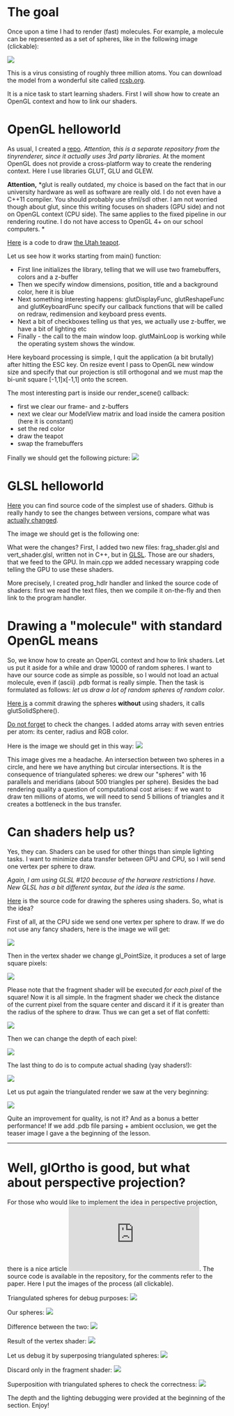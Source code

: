# The goal

Once upon a time I had to render (fast) molecules. For example, a molecule can be represented as a set of spheres, like in the following image (clickable):

[![](https://hsto.org/getpro/habr/post_images/ca2/e9b/7a2/ca2e9b7a235690715acd5dc35da4d919.png)](https://hsto.org/getpro/habr/post_images/ca2/e9b/7a2/ca2e9b7a235690715acd5dc35da4d919.png)

This is a virus consisting of roughly three million atoms. You can download the model from a wonderful site called [rcsb.org](http://www.rcsb.org/pdb/explore.do?structureId=2BTV). 

It is a nice task to start learning shaders. First I will show how to create an OpenGL context and how to link our shaders.

# OpenGL helloworld

As usual, I created a [repo](https://github.com/ssloy/glsltuto/tree/006d7a1be29e2513af6700db7ed0d0063e859a2e). *Attention, this is a separate repository from the tinyrenderer, since it actually uses 3rd party libraries.* At the moment OpenGL does not provide a cross-platform way to create the rendering context. Here I use libraries GLUT, GLU and GLEW. 

**Attention,** *glut is really outdated, my choice is based on the fact that in our university hardware as well as software are really old. I do not even have a C++11 compiler. You should probably use sfml/sdl other. I am not worried though about glut, since this writing focuses on shaders (GPU side) and not on OpenGL context (CPU side). The same applies to the fixed pipeline in our rendering routine. I do not have access to OpenGL 4+ on our school computers. *

[Here](https://github.com/ssloy/glsltuto/blob/006d7a1be29e2513af6700db7ed0d0063e859a2e/main.cpp) is a code to draw [the Utah teapot](http://en.wikipedia.org/wiki/Utah_teapot).

Let us see how it works starting from main() function:
* First line initializes the library, telling that we will use two framebuffers, colors and a z-buffer
* Then we specify window dimensions, position, title and a background color, here it is blue
* Next something interesting happens: glutDisplayFunc, glutReshapeFunc and glutKeyboardFunc specify our callback functions that will be called on redraw, redimension and keyboard press events.
* Next a bit of checkboxes telling us that yes, we actually use z-buffer, we have a bit of lighting etc
* Finally - the call to the main window loop. glutMainLoop is working while the operating system shows the window.

Here keyboard processing is simple, I quit the application (a bit brutally) after hitting the ESC key. On resize event I pass to OpenGL new window size and specify that our projection is still orthogonal and we must map the bi-unit square [-1,1]x[-1,1] onto the screen.

The most interesting part is inside our render_scene() callback:
* first we clear our frame- and z-buffers
* next we clear our ModelView matrix and load inside the camera position (here it is constant)
* set the red color
* draw the teapot
* swap the framebuffers

Finally we should get the following picture:
![](https://habrastorage.org/getpro/habr/post_images/07a/035/9e5/07a0359e5c30889f63555cd4efa85624.png)

# GLSL helloworld

[Here](https://github.com/ssloy/glsltuto/tree/ebc9594a594bcedd7e91a5880bfef8e25ba81044) you can find source code of the simplest use of shaders. Github is really handy to see the changes between versions, compare what was [actually changed](https://github.com/ssloy/glsltuto/commit/ebc9594a594bcedd7e91a5880bfef8e25ba81044).

The image we should get is the following one:
[](https://habrastorage.org/getpro/habr/post_images/ec8/be3/fe5/ec8be3fe50ec9258ad9bd5bb328c4c8e.png)

What were the changes? First, I added two new files: frag_shader.glsl and vert_shader.glsl, written not in C++, but in [GLSL](http://en.wikipedia.org/wiki/OpenGL_Shading_Language). Those are our shaders, that we feed to the GPU. In main.cpp we added necessary wrapping code telling the GPU to use these shaders.

More precisely, I created prog_hdlr handler and linked the source code of shaders: first we read the text files, then we compile it on-the-fly and then link to the program handler.

# Drawing a "molecule" with standard OpenGL means

So, we know how to create an OpenGL context and how to link shaders. Let us put it aside for a while and draw 10000 of random spheres. I want to have our source code as simple as possible, so I would not load an actual molecule, even if (ascii) .pdb format is really simple. Then the task is formulated as follows: *let us draw a lot of random spheres of random color*.

[Here is](https://github.com/ssloy/glsltuto/tree/5cfd168c3734072e1af96f0849f544e762dd1b98) a commit drawing the spheres **without** using shaders, it calls glutSolidSphere().

[Do not forget](https://github.com/ssloy/glsltuto/commit/5cfd168c3734072e1af96f0849f544e762dd1b98) to check the changes. I added atoms array with seven entries per atom: its center, radius and RGB color.

Here is the image we should get in this way:
![](https://habrastorage.org/getpro/habr/post_images/12c/a31/763/12ca317633a2472dc66bc6b4db013677.png)

This image gives me a headache. An intersection between two spheres in a circle, and here we have anything but circular intersections. It is the consequence of triangulated spheres: we drew our "spheres" with 16 parallels and meridians (about 500 triangles per sphere). Besides the bad rendering quality a question of computational cost arises: if we want to draw ten millions of atoms, we will need to send 5 billions of triangles and it creates a bottleneck in the bus transfer.

# Can shaders help us?

Yes, they can. Shaders can be used for other things than simple lighting tasks. I want to minimize data transfer between GPU and CPU, so I will send one vertex per sphere to draw.

*Again, I am using GLSL #120 because of the harware restrictions I have. New GLSL has a bit different syntax, but the idea is the same.*

[Here](https://github.com/ssloy/glsltuto/tree/b58de5f79de31ff0522ddd81eaead4a94f8595b3) is the source code for drawing the spheres using shaders. So, what is the idea?

First of all, at the CPU side we send one vertex per sphere to draw. If we do not use any fancy shaders, here is the image we will get:

![](https://habrastorage.org/getpro/habr/post_images/fb0/48c/3c3/fb048c3c313377c098a45a2faa761866.png)

Then in the vertex shader we change gl_PointSize, it produces a set of large square pixels:

![](https://habrastorage.org/getpro/habr/post_images/6a9/4ef/841/6a94ef841cacdaea03e3482abcefcf1c.png)

Please note that the fragment shader will be executed *for each pixel* of the square! Now it is all simple. In the fragment shader we check the distance of the current pixel from the square center and discard it if it is greater than the radius of the sphere to draw. Thus we can get a set of flat confetti:

![](https://hsto.org/files/517/a19/830/517a19830f0c400e82f985d11e50accb.png)

Then we can change the depth of each pixel:

![](https://hsto.org/files/bf2/899/dd3/bf2899dd30454301b05a4b248c3c948b.png)

The last thing to do is to compute actual shading (yay shaders!):

![](https://habrastorage.org/getpro/habr/post_images/ea2/917/919/ea291791954647279347a9e90fd8481d.png)

Let us put again the triangulated render we saw at the very beginning:

![](https://habrastorage.org/getpro/habr/post_images/12c/a31/763/12ca317633a2472dc66bc6b4db013677.png)

Quite an improvement for quality, is not it? And as a bonus a better performance! If we add .pdb file parsing + ambient occlusion, we get the teaser image I gave a the beginning of the lesson.


***


# Well, glOrtho is good, but what about perspective projection?

For those who would like to implement the idea in perspective projection, there is a nice article ![here](http://reality.cs.ucl.ac.uk/projects/quadrics/pbg06.pdf). The source code is available in the repository, for the comments refer to the paper. Here I put the images of the process (all clickable).

Triangulated spheres for debug purposes:
[![](https://raw.githubusercontent.com/ssloy/glsltuto/master/shots/glut_spheres.png)](https://raw.githubusercontent.com/ssloy/glsltuto/master/shots/glut_spheres.png)

Our spheres:
[![](https://raw.githubusercontent.com/ssloy/glsltuto/master/shots/fragment_shader_depth_a.png)](https://raw.githubusercontent.com/ssloy/glsltuto/master/shots/fragment_shader_depth_a.png)

Difference between the two:
[![](https://raw.githubusercontent.com/ssloy/glsltuto/master/shots/fragment_shader_depth_b.png)](https://raw.githubusercontent.com/ssloy/glsltuto/master/shots/fragment_shader_depth_b.png)

Result of the vertex shader:
[![](https://raw.githubusercontent.com/ssloy/glsltuto/master/shots/vertex_shader_pointsize_a.png)](https://raw.githubusercontent.com/ssloy/glsltuto/master/shots/vertex_shader_pointsize_a.png)

Let us debug it by superposing triangulated spheres:
[![](https://raw.githubusercontent.com/ssloy/glsltuto/master/shots/vertex_shader_pointsize_b.png)](https://raw.githubusercontent.com/ssloy/glsltuto/master/shots/vertex_shader_pointsize_b.png)

Discard only in the fragment shader:
[![](https://raw.githubusercontent.com/ssloy/glsltuto/master/shots/fragment_shader_discard_a.png)](https://raw.githubusercontent.com/ssloy/glsltuto/master/shots/fragment_shader_discard_a.png)

Superposition with triangulated spheres to check the correctness:
[![](https://raw.githubusercontent.com/ssloy/glsltuto/master/shots/fragment_shader_discard_b.png)](https://raw.githubusercontent.com/ssloy/glsltuto/master/shots/fragment_shader_discard_b.png)

The depth and the lighting debugging were provided at the beginning of the section. Enjoy!